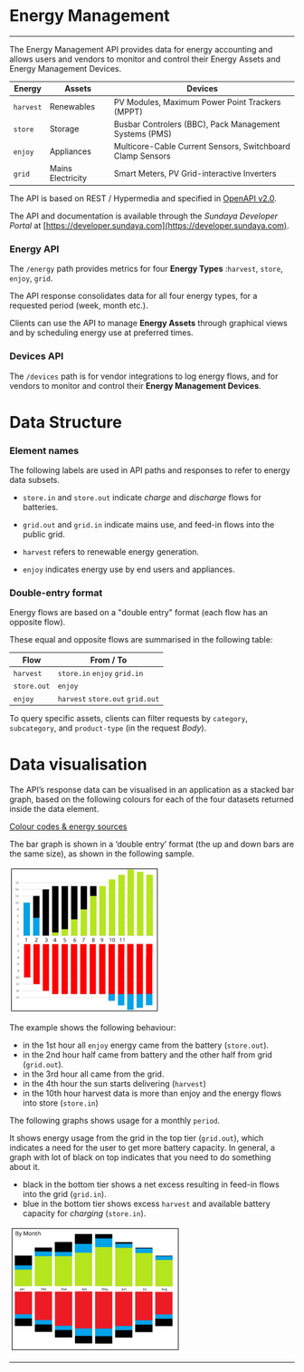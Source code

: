 # Energy Management
---

The Energy Management API provides data for energy accounting and allows users and vendors to monitor and control their Energy Assets and Energy Management Devices. 

Energy | Assets | Devices
--- | --- | ---
`harvest` | Renewables | PV Modules, Maximum Power Point Trackers (MPPT)
`store` | Storage | Busbar Controlers (BBC), Pack Management Systems (PMS)
`enjoy` | Appliances | Multicore-Cable Current Sensors, Switchboard Clamp Sensors
`grid` | Mains Electricity | Smart Meters, PV Grid-interactive Inverters

The API is based on REST / Hypermedia and specified in [OpenAPI v2.0](https://github.com/OAI/OpenAPI-Specification/blob/master/versions/2.0.md). 

The API and documentation is available through the *Sundaya Developer Portal* at [https://developer.sundaya.com](https://developer.sundaya.com). 

### Energy API
The `/energy` path provides metrics for four **Energy Types** :`harvest`, `store`, `enjoy`, `grid`. 

The API response consolidates data for all four energy types, for a requested period (week, month etc.).

Clients can use the API to manage **Energy Assets** through graphical views and by scheduling energy use at preferred times.

### Devices API

The `/devices` path is for vendor integrations to log energy flows, and for vendors to monitor and control their **Energy Management Devices**.


# Data Structure

### Element names

The following labels are used in API paths and responses to refer to energy data subsets. 

- `store.in` and `store.out` indicate *charge* and *discharge* flows for batteries.

- `grid.out` and `grid.in` indicate mains use, and feed-in flows into the public grid.

- `harvest` refers to renewable energy generation. 

- `enjoy` indicates energy use by end users and appliances. 

### Double-entry format 

Energy flows are based on a "double entry" format (each flow has an opposite flow). 

These equal and opposite flows are summarised in the following table: 

Flow | From / To   
--- |---
`harvest` |`store.in` `enjoy` `grid.in`
`store.out` | `enjoy`
`enjoy`  |  `harvest` `store.out` `grid.out`
    
To query specific assets, clients can filter requests by `category`, `subcategory`, and `product-type` (in the request *Body*).

# Data visualisation 

The API’s response data can be visualised in an application as a stacked bar graph, based on the following colours for each of the four datasets returned inside the data element.

[Colour codes & energy sources](../images/energy.colour-codes.png)
 
The bar graph is shown in a ‘double entry’ format (the up and down bars are the same size), as shown in the following sample. 

![Stacked bar graph format](../images/graph.stacked-bar-example.png)

The example shows the following behaviour:
- in the 1st hour all `enjoy` energy came from the battery (`store.out`). 
- in the 2nd hour half came from battery and the other half from grid (`grid.out`). 
- in the 3rd hour all came from the grid.
- in the 4th hour the sun starts delivering (`harvest`)
- in the 10th hour harvest data is more than enjoy and the energy flows into store (`store.in`)

The following graphs shows usage for a monthly `period`. 

It shows energy usage from the grid in the top tier (`grid.out`), which indicates a need for the user to get more battery capacity. In general, a graph with lot of black on top indicates that you need to do something about it. 

- black in the bottom tier shows a net excess resulting in feed-in flows into the grid (`grid.in`). 
- blue in the bottom tier shows excess `harvest` and available battery capacity for *charging* (`store.in`).

![Monthly usage example](../images/graph.monthly-usage.png)

---